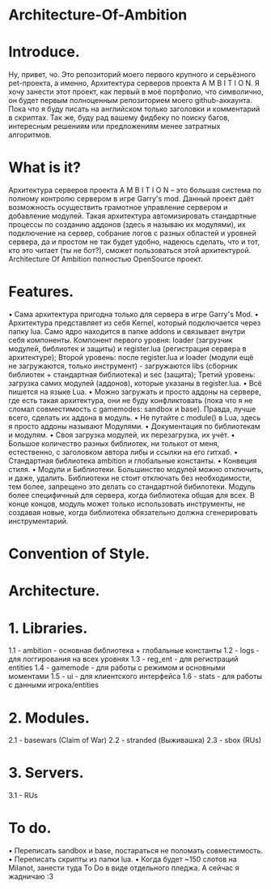 # Architecture-Of-Ambition

# Introduce.

Ну, привет, чо. Это репозиторий моего первого крупного и серьёзного pet-проекта, а именно, Архитектура серверов проекта A M B I T I O N. Я хочу занести этот проект, как первый в моё портфолио, что символично, он будет первым полноценным репозиторием моего github-аккаунта. Пока что я буду писать на английском только заголовки и комментарий в скриптах. Так же, буду рад вашему фидбеку по поиску багов, интересным решениям или предложениям менее затратных алгоритмов. 

# What is it?

Архитектура серверов проекта A M B I T I O N – это большая система по полному контролю сервером в игре Garry's mod. Данный проект даёт возможность осуществить грамотное управление сервером и добавление модулей. Такая архитектура автомизировать стандартные процессы по созданию аддонов (здесь я называю их модулями), их подключение на сервер, собрание логов с разных областей и уровней сервера, да и простом не так будет удобно, надеюсь сделать, что и тот, кто это читает (ты не бот?), сможет пользоваться этой архитектурой. Architecture Of Ambition полностью OpenSource проект.

# Features.

•   Сама архитектура пригодна только для сервера в игре Garry's Mod.
•   Архитектура представляет из себя Kernel, который подключается через папку lua. Само ядро находится в папке addons и связывает внутри себя компоненты. Компонент первого уровня: loader (загрузчик модулей, библиотек и защиты) и register.lua (регистрация сервера в архитектуре); Второй уровень: после register.lua и loader (модули ещё не загружаются, только инструмент) - загружаются libs (сборник библиотек + стандартная библиотека) и sec (защита); Третий уровень: загрузка самих модулей (аддонов), которые указаны в register.lua.
•   Всё пишется на языке Lua.
•   Можно загружать и просто аддоны на сервере, где есть такая архитектура, они не буду конфликтовать (пока что я не сломал совместимость с gamemodes: sandbox и base). Правда, лучше всего, сделать их аддона в модуль.
•   Не путайте с module() в Lua, здесь я просто аддоны называют Модулями.
•   Документация по библиотекам и модулям.
•   Своя загрузка модулей, их перезагрузка, их учёт.
•   Большое количество разных библиотек, ни толькот от меня, естественно, с заголовком автора либы и ссылки на его гитхаб.
•   Стандартная библиотека ambition и глобальные константы.
•   Конвеция стиля.
•   Модули и Библиотеки. Большинство модулей можно отключить, и даже, удалить. Библиотеки не стоит отключать без необходимости, тем более, запрещено это делать со стандартной бибилотеки. Модуль более специфичный для сервера, когда библиотека общая для всех. В конце концов, модуль может только использовать инструменты, не создавая новые, когда библиотека обязательно должна сгенерировать инструментарий.

# Convention of Style.


# Architecture.

# 1. Libraries.

  1.1 - ambition - основная библиотека + глобальные константы
  1.2 - logs - для логгирования на всех уровнях
  1.3 - reg_ent - для регистраций entities
  1.4 - gamemode - для работы с режимом и основными моментами
  1.5 - ui - для клиентского интерфейса
  1.6 - stats - для работы с данными игрока/entities
  
# 2. Modules.

  2.1 - basewars (Claim of War)
  2.2 - stranded (Выживашка)
  2.3 - sbox (RUs)

# 3. Servers.

  3.1 - RUs 

# To do.

•   Переписать sandbox и base, постараться не поломать совместимость.
•   Переписать скрипты из папки lua.
•   Когда будет ~150 слотов на Milanot, занести туда To Do в виде отдельного пледжа. А сейчас я жадничаю :3
